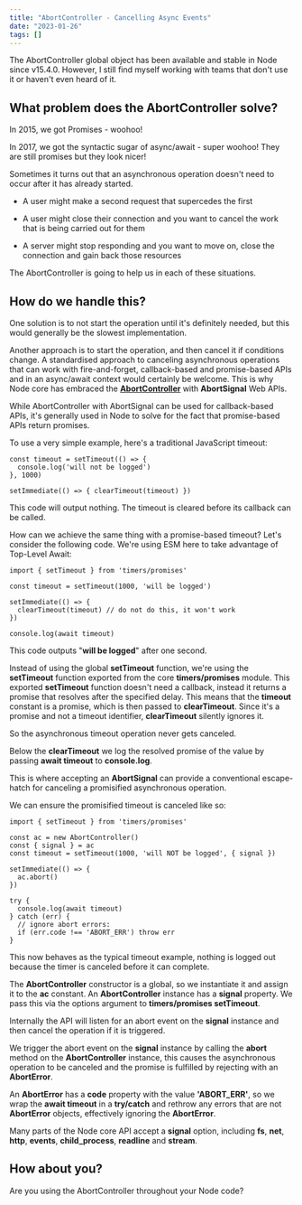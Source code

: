 ```yaml
---
title: "AbortController - Cancelling Async Events"
date: "2023-01-26"
tags: []
---
```


The AbortController global object has been available and stable in Node since v15.4.0. However, I still find myself working with teams that don't use it or haven't even heard of it.

## What problem does the AbortController solve?

In 2015, we got Promises - woohoo!

In 2017, we got the syntactic sugar of async/await - super woohoo! They are still promises but they look nicer!

Sometimes it turns out that an asynchronous operation doesn't need to occur after it has already started.

- A user might make a second request that supercedes the first

- A user might close their connection and you want to cancel the work that is being carried out for them

- A server might stop responding and you want to move on, close the connection and gain back those resources

The AbortController is going to help us in each of these situations.

## How do we handle this?

One solution is to not start the operation until it's definitely needed, but this would generally be the slowest implementation.

Another approach is to start the operation, and then cancel it if conditions change. A standardised approach to canceling asynchronous operations that can work with fire-and-forget, callback-based and promise-based APIs and in an async/await context would certainly be welcome. This is why Node core has embraced the **[AbortController](https://developer.mozilla.org/en-US/docs/Web/API/AbortController)** with **AbortSignal** Web APIs.

While AbortController with AbortSignal can be used for callback-based APIs, it's generally used in Node to solve for the fact that promise-based APIs return promises.

To use a very simple example, here's a traditional JavaScript timeout:

```
const timeout = setTimeout(() => {  
  console.log('will not be logged')  
}, 1000)

setImmediate(() => { clearTimeout(timeout) })
```

This code will output nothing. The timeout is cleared before its callback can be called.

How can we achieve the same thing with a promise-based timeout? Let's consider the following code. We're using ESM here to take advantage of Top-Level Await:

```
import { setTimeout } from 'timers/promises'

const timeout = setTimeout(1000, 'will be logged')

setImmediate(() => {  
  clearTimeout(timeout) // do not do this, it won't work  
})

console.log(await timeout)
```

This code outputs "**will be logged**" after one second.

Instead of using the global **setTimeout** function, we're using the **setTimeout** function exported from the core **timers/promises** module. This exported **setTimeout** function doesn't need a callback, instead it returns a promise that resolves after the specified delay. This means that the **timeout** constant is a promise, which is then passed to **clearTimeout**. Since it's a promise and not a timeout identifier, **clearTimeout** silently ignores it.

So the asynchronous timeout operation never gets canceled.

Below the **clearTimeout** we log the resolved promise of the value by passing **await timeout** to **console.log**.

This is where accepting an **AbortSignal** can provide a conventional escape-hatch for canceling a promisified asynchronous operation.

We can ensure the promisified timeout is canceled like so:

```
import { setTimeout } from 'timers/promises'

const ac = new AbortController()  
const { signal } = ac  
const timeout = setTimeout(1000, 'will NOT be logged', { signal })

setImmediate(() => {  
  ac.abort()  
})

try {  
  console.log(await timeout)  
} catch (err) {  
  // ignore abort errors:  
  if (err.code !== 'ABORT_ERR') throw err  
}
```

This now behaves as the typical timeout example, nothing is logged out because the timer is canceled before it can complete.

The **AbortController** constructor is a global, so we instantiate it and assign it to the **ac** constant. An **AbortController** instance has a **signal** property. We pass this via the options argument to **timers/promises setTimeout**.

Internally the API will listen for an abort event on the **signal** instance and then cancel the operation if it is triggered.

We trigger the abort event on the **signal** instance by calling the **abort** method on the **AbortController** instance, this causes the asynchronous operation to be canceled and the promise is fulfilled by rejecting with an **AbortError**.

An **AbortError** has a **code** property with the value **'ABORT\_ERR'**, so we wrap the **await timeout** in a **try/catch** and rethrow any errors that are not **AbortError** objects, effectively ignoring the **AbortError**.

Many parts of the Node core API accept a **signal** option, including **fs**, **net**, **http**, **events**, **child\_process**, **readline** and **stream**.

## How about you?

Are you using the AbortController throughout your Node code?
